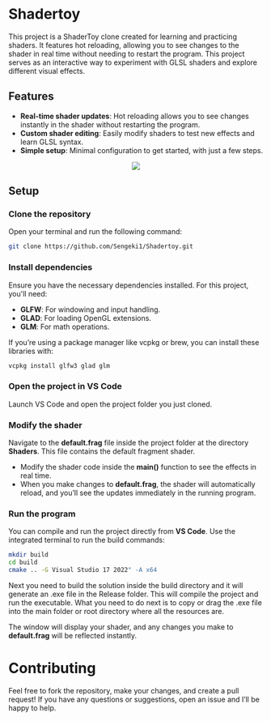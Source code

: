 # Shadertoy

This project is a ShaderToy clone created for learning and practicing shaders. 
It features hot reloading, allowing you to see changes to the shader in real time without needing to restart the program. This project serves as an interactive way to experiment with GLSL shaders and explore different visual effects.

## Features

* **Real-time shader updates**: Hot reloading allows you to see changes instantly in the shader without restarting the program.
* **Custom shader editing**: Easily modify shaders to test new effects and learn GLSL syntax.
* **Simple setup**: Minimal configuration to get started, with just a few steps.

<p align="center">
  <img src="https://github.com/user-attachments/assets/bec0ba6a-f86f-42de-af6e-35d5886eb0a4">
</p>

## Setup

### Clone the repository

Open your terminal and run the following command:

```bash
git clone https://github.com/Sengeki1/Shadertoy.git
```

### Install dependencies

Ensure you have the necessary dependencies installed. For this project, you'll need:

* **GLFW**: For windowing and input handling.
* **GLAD**: For loading OpenGL extensions.
* **GLM**: For math operations.
  
If you’re using a package manager like vcpkg or brew, you can install these libraries with:

```bash
vcpkg install glfw3 glad glm
```

### Open the project in VS Code

Launch VS Code and open the project folder you just cloned.

### Modify the shader

Navigate to the **default.frag** file inside the project folder at the directory **Shaders**. This file contains the default fragment shader.

* Modify the shader code inside the **main()** function to see the effects in real time.
* When you make changes to **default.frag**, the shader will automatically reload, and you’ll see the updates immediately in the running program.

### Run the program

You can compile and run the project directly from **VS Code**. Use the integrated terminal to run the build commands:

```bash
mkdir build
cd build
cmake .. -G Visual Studio 17 2022" -A x64
```

Next you need to build the solution inside the build directory and it will generate an .exe file in the Release folder. This will compile the project and run the executable.
What you need to do next is to copy or drag the .exe file into the main folder or root directory where all the resources are.

The window will display your shader, and any changes you make to **default.frag** will be reflected instantly.

# Contributing

Feel free to fork the repository, make your changes, and create a pull request! If you have any questions or suggestions, open an issue and I’ll be happy to help.
